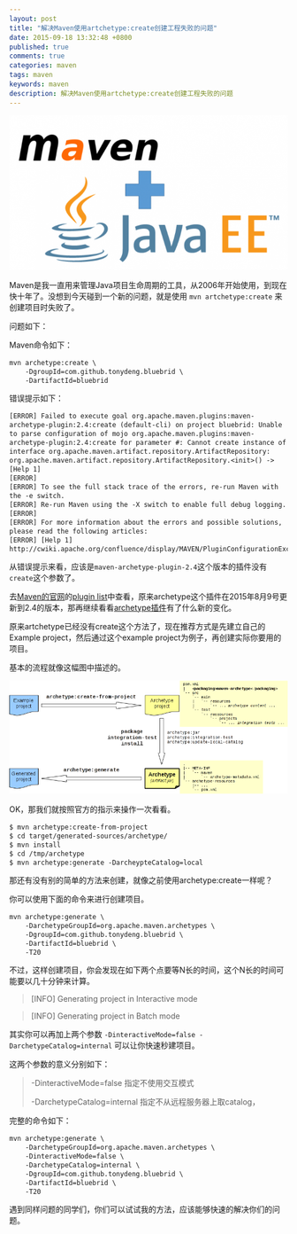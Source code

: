 ```yaml
---
layout: post
title: "解决Maven使用artchetype:create创建工程失败的问题"
date: 2015-09-18 13:32:48 +0800
published: true
comments: true
categories: maven
tags: maven
keywords: maven
description: 解决Maven使用artchetype:create创建工程失败的问题
---
```


![maven java](/images/blog/maven/maven-jee.png)

Maven是我一直用来管理Java项目生命周期的工具，从2006年开始使用，到现在快十年了。没想到今天碰到一个新的问题，就是使用 `mvn artchetype:create` 来创建项目时失败了。

问题如下：

Maven命令如下：

```
mvn archetype:create \
    -DgroupId=com.github.tonydeng.bluebrid \
    -DartifactId=bluebrid
```

错误提示如下：

```
[ERROR] Failed to execute goal org.apache.maven.plugins:maven-archetype-plugin:2.4:create (default-cli) on project bluebrid: Unable to parse configuration of mojo org.apache.maven.plugins:maven-archetype-plugin:2.4:create for parameter #: Cannot create instance of interface org.apache.maven.artifact.repository.ArtifactRepository: org.apache.maven.artifact.repository.ArtifactRepository.<init>() -> [Help 1]
[ERROR]
[ERROR] To see the full stack trace of the errors, re-run Maven with the -e switch.
[ERROR] Re-run Maven using the -X switch to enable full debug logging.
[ERROR]
[ERROR] For more information about the errors and possible solutions, please read the following articles:
[ERROR] [Help 1] http://cwiki.apache.org/confluence/display/MAVEN/PluginConfigurationException
```

从错误提示来看，应该是`maven-archetype-plugin-2.4`这个版本的插件没有`create`这个参数了。


去[Maven的官网](http://maven.apache.org/)的[plugin list](http://maven.apache.org/plugins/index.html)中查看，原来archetype这个插件在2015年8月9号更新到2.4的版本，那再继续看看[archetype插件](http://maven.apache.org/archetype/maven-archetype-plugin/)有了什么新的变化。

原来artchetype已经没有create这个方法了，现在推荐方式是先建立自己的Example project，然后通过这个example project为例子，再创建实际你要用的项目。

基本的流程就像这幅图中描述的。

![maven archetype plugin flow](/images/blog/maven/archetype-overview.png)

OK，那我们就按照官方的指示来操作一次看看。

```
$ mvn archetype:create-from-project
$ cd target/generated-sources/archetype/
$ mvn install
$ cd /tmp/archetype
$ mvn archetype:generate -DarcheypteCatalog=local
```

那还有没有别的简单的方法来创建，就像之前使用archetype:create一样呢？


你可以使用下面的命令来进行创建项目。

```
mvn archetype:generate \
    -DarchetypeGroupId=org.apache.maven.archetypes \
    -DgroupId=com.github.tonydeng.bluebrid \
    -DartifactId=bluebrid \
    -T20
```

不过，这样创建项目，你会发现在如下两个点要等N长的时间，这个N长的时间可能要以几十分钟来计算。

> [INFO] Generating project in Interactive mode

> [INFO] Generating project in Batch mode

其实你可以再加上两个参数  `-DinteractiveMode=false -DarchetypeCatalog=internal` 可以让你快速秒建项目。

这两个参数的意义分别如下：

> -DinteractiveMode=false  指定不使用交互模式
>
> -DarchetypeCatalog=internal 指定不从远程服务器上取catalog，

完整的命令如下：

```
mvn archetype:generate \
    -DarchetypeGroupId=org.apache.maven.archetypes \
    -DinteractiveMode=false \
    -DarchetypeCatalog=internal \
    -DgroupId=com.github.tonydeng.bluebrid \
    -DartifactId=bluebrid \
    -T20
```

遇到同样问题的同学们，你们可以试试我的方法，应该能够快速的解决你们的问题。
